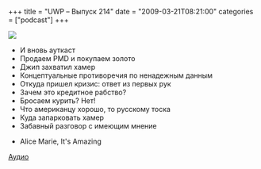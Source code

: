 +++
title = "UWP – Выпуск 214"
date = "2009-03-21T08:21:00"
categories = ["podcast"]
+++

![](https://podcast.umputun.com/images/uwp/uwp214.jpg)


- И вновь ауткаст
- Продаем PMD и покупаем золото
- Джип захватил хамер
- Концептуальные противоречия по ненадежным данным
- Откуда пришел кризис: ответ из первых рук
- Зачем это крeдитное рабство?
- Бросаeм курить? Нет!
- Что американцу хорошо, то русскому тоска
- Куда запарковать хамер
- Забавный разговор с имеющим мнение


* Alice Marie, It's Amazing

[Аудио](http://archive.rucast.net/uwp/media/ump_podcast214.mp3)
<audio src="http://archive.rucast.net/uwp/media/ump_podcast214.mp3" preload="none">